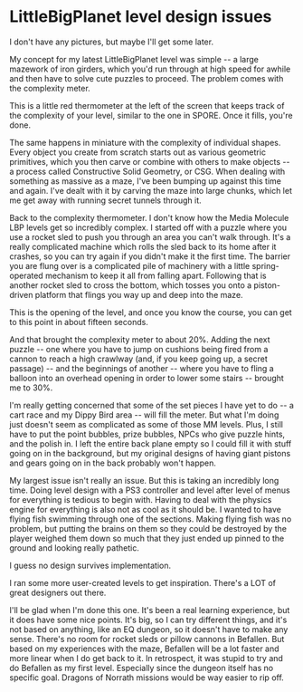 # LittleBigPlanet level design issues

I don't have any pictures, but maybe I'll get some later.

My concept for my latest LittleBigPlanet level was simple -- a large mazework of iron girders, which you'd run through at high speed for awhile and then have to solve cute puzzles to proceed. The problem comes with the complexity meter.

This is a little red thermometer at the left of the screen that keeps track of the complexity of your level, similar to the one in SPORE. Once it fills, you're done.

The same happens in miniature with the complexity of individual shapes. Every object you create from scratch starts out as various geometric primitives, which you then carve or combine with others to make objects -- a process called Constructive Solid Geometry, or CSG. When dealing with something as massive as a maze, I've been bumping up against this time and again. I've dealt with it by carving the maze into large chunks, which let me get away with running secret tunnels through it.

Back to the complexity thermometer. I don't know how the Media Molecule LBP levels get so incredibly complex. I started off with a puzzle where you use a rocket sled to push you through an area you can't walk through. It's a really complicated machine which rolls the sled back to its home after it crashes, so you can try again if you didn't make it the first time. The barrier you are flung over is a complicated pile of machinery with a little spring-operated mechanism to keep it all from falling apart. Following that is another rocket sled to cross the bottom, which tosses you onto a piston-driven platform that flings you way up and deep into the maze.

This is the opening of the level, and once you know the course, you can get to this point in about fifteen seconds.

And that brought the complexity meter to about 20%. Adding the next puzzle -- one where you have to jump on cushions being fired from a cannon to reach a high crawlway (and, if you keep going up, a secret passage) -- and the beginnings of another -- where you have to fling a balloon into an overhead opening in order to lower some stairs -- brought me to 30%.

I'm really getting concerned that some of the set pieces I have yet to do -- a cart race and my Dippy Bird area -- will fill the meter. But what I'm doing just doesn't seem as complicated as some of those MM levels. Plus, I still have to put the point bubbles, prize bubbles, NPCs who give puzzle hints, and the polish in. I left the entire back plane empty so I could fill it with stuff going on in the background, but my original designs of having giant pistons and gears going on in the back probably won't happen.

My largest issue isn't really an issue. But this is taking an incredibly long time. Doing level design with a PS3 controller and level after level of menus for everything is tedious to begin with. Having to deal with the physics engine for everything is also not as cool as it should be. I wanted to have flying fish swimming through one of the sections. Making flying fish was no problem, but putting the brains on them so they could be destroyed by the player weighed them down so much that they just ended up pinned to the ground and looking really pathetic.

I guess no design survives implementation. 

I ran some more user-created levels to get inspiration. There's a LOT of great designers out there.

I'll be glad when I'm done this one. It's been a real learning experience, but it does have some nice points. It's big, so I can try different things, and it's not based on anything, like an EQ dungeon, so it doesn't have to make any sense. There's no room for rocket sleds or pillow cannons in Befallen. But based on my experiences with the maze, Befallen will be a lot faster and more linear when I do get back to it. In retrospect, it was stupid to try and do Befallen as my first level. Especially since the dungeon itself has no specific goal. Dragons of Norrath missions would be way easier to rip off.

